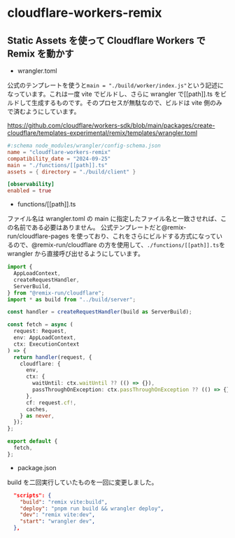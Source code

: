 # cloudflare-workers-remix

## Static Assets を使って Cloudflare Workers で Remix を動かす

- wrangler.toml

公式のテンプレートを使うと`main = "./build/worker/index.js"`という記述になっています。これは一度 vite でビルドし、さらに wrangler で[[path]].ts をビルドして生成するものです。そのプロセスが無駄なので、ビルドは vite 側のみで済むようにしています。

https://github.com/cloudflare/workers-sdk/blob/main/packages/create-cloudflare/templates-experimental/remix/templates/wrangler.toml

```toml
#:schema node_modules/wrangler/config-schema.json
name = "cloudflare-workers-remix"
compatibility_date = "2024-09-25"
main = "./functions/[[path]].ts"
assets = { directory = "./build/client" }

[observability]
enabled = true
```

- functions/[[path]].ts

ファイル名は wrangler.toml の main に指定したファイル名と一致させれば、この名前である必要はありません。
公式テンプレートだと@remix-run/cloudflare-pages を使っており、これをさらにビルドする方式になっているので、@remix-run/cloudflare の方を使用して、`./functions/[[path]].ts`を wrangler から直接呼び出せるようにしています。

```ts
import {
  AppLoadContext,
  createRequestHandler,
  ServerBuild,
} from "@remix-run/cloudflare";
import * as build from "../build/server";

const handler = createRequestHandler(build as ServerBuild);

const fetch = async (
  request: Request,
  env: AppLoadContext,
  ctx: ExecutionContext
) => {
  return handler(request, {
    cloudflare: {
      env,
      ctx: {
        waitUntil: ctx.waitUntil ?? (() => {}),
        passThroughOnException: ctx.passThroughOnException ?? (() => {}),
      },
      cf: request.cf!,
      caches,
    } as never,
  });
};

export default {
  fetch,
};
```

- package.json

build を二回実行していたものを一回に変更しました。

```json
  "scripts": {
    "build": "remix vite:build",
    "deploy": "pnpm run build && wrangler deploy",
    "dev": "remix vite:dev",
    "start": "wrangler dev",
  },
```
